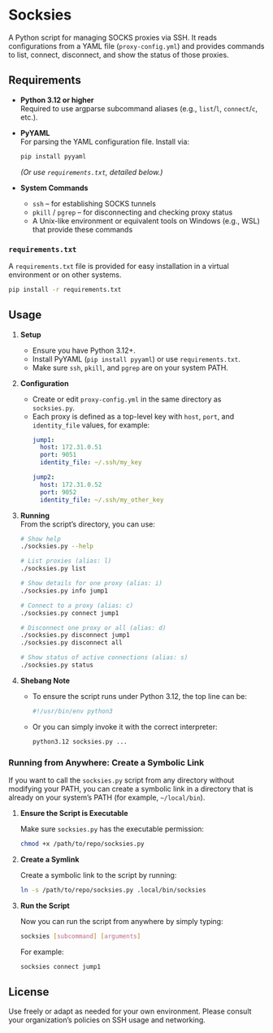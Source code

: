 # Socksies

A Python script for managing SOCKS proxies via SSH. It reads configurations from a YAML file (`proxy-config.yml`) and provides commands to list, connect, disconnect, and show the status of those proxies.

## Requirements

- **Python 3.12 or higher**  
  Required to use argparse subcommand aliases (e.g., `list`/`l`, `connect`/`c`, etc.).

- **PyYAML**  
  For parsing the YAML configuration file. Install via:
  ```bash
  pip install pyyaml
  ```
  *(Or use `requirements.txt`, detailed below.)*

- **System Commands**  
  - `ssh` – for establishing SOCKS tunnels
  - `pkill` / `pgrep` – for disconnecting and checking proxy status
  - A Unix-like environment or equivalent tools on Windows (e.g., WSL) that provide these commands

### `requirements.txt`

A `requirements.txt` file is provided for easy installation in a virtual environment or on other systems.

```bash
pip install -r requirements.txt
```

## Usage

1. **Setup**  
   - Ensure you have Python 3.12+.
   - Install PyYAML (`pip install pyyaml`) or use `requirements.txt`.
   - Make sure `ssh`, `pkill`, and `pgrep` are on your system PATH.

2. **Configuration**  
   - Create or edit `proxy-config.yml` in the same directory as `socksies.py`.  
   - Each proxy is defined as a top-level key with `host`, `port`, and `identity_file` values, for example:
     ```yaml
     jump1:
       host: 172.31.0.51
       port: 9051
       identity_file: ~/.ssh/my_key

     jump2:
       host: 172.31.0.52
       port: 9052
       identity_file: ~/.ssh/my_other_key
     ```

3. **Running**  
   From the script’s directory, you can use:

   ```bash
   # Show help
   ./socksies.py --help

   # List proxies (alias: l)
   ./socksies.py list

   # Show details for one proxy (alias: i)
   ./socksies.py info jump1

   # Connect to a proxy (alias: c)
   ./socksies.py connect jump1

   # Disconnect one proxy or all (alias: d)
   ./socksies.py disconnect jump1
   ./socksies.py disconnect all

   # Show status of active connections (alias: s)
   ./socksies.py status
   ```

4. **Shebang Note**  
   - To ensure the script runs under Python 3.12, the top line can be:
     ```bash
     #!/usr/bin/env python3
     ```
   - Or you can simply invoke it with the correct interpreter:
     ```bash
     python3.12 socksies.py ...
     ```

### Running from Anywhere: Create a Symbolic Link

If you want to call the `socksies.py` script from any directory without modifying your PATH, you can create a symbolic link in a directory that is already on your system’s PATH (for example, `~/local/bin`).

1. **Ensure the Script is Executable**

   Make sure `socksies.py` has the executable permission:
   ```bash
   chmod +x /path/to/repo/socksies.py
   ```

2. **Create a Symlink**

   Create a symbolic link to the script by running:
   ```bash
   ln -s /path/to/repo/socksies.py .local/bin/socksies
   ```

3. **Run the Script**

   Now you can run the script from anywhere by simply typing:
   ```bash
   socksies [subcommand] [arguments]
   ```

   For example:
   ```bash
   socksies connect jump1
   ```

## License

Use freely or adapt as needed for your own environment. Please consult your organization’s policies on SSH usage and networking.
